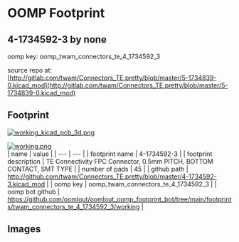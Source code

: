 # OOMP Footprint  
## 4-1734592-3  by none  
  
oomp key: oomp_twam_connectors_te_4_1734592_3  
  
source repo at: [http://gitlab.com/twam/Connectors_TE.pretty/blob/master/5-1734839-0.kicad_mod](http://gitlab.com/twam/Connectors_TE.pretty/blob/master/5-1734839-0.kicad_mod)  
## Footprint  
  
[![working_kicad_pcb_3d.png](working_kicad_pcb_3d_600.png)](working_kicad_pcb_3d.png)  
  
[![working.png](working_600.png)](working.png)  
| name | value | 
| --- | --- | 
| footprint name | 4-1734592-3 | 
| footprint description | TE Connectivity FPC Connector, 0.5mm PITCH, BOTTOM CONTACT, SMT TYPE | 
| number of pads | 45 | 
| github path | http://github.com/twam/Connectors_TE.pretty/blob/master/4-1734592-3.kicad_mod | 
| oomp key | oomp_twam_connectors_te_4_1734592_3 | 
| oomp bot github | https://github.com/oomlout/oomlout_oomp_footprint_bot/tree/main/footprints/twam_connectors_te_4_1734592_3/working | 
## Images  
